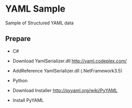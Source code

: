 YAML Sample
======
Sample of Structured YAML data

Prepare
------
* C#
 * Download YamlSerializer.dll http://yaml.codeplex.com/
 * AddReference YamlSerializer.dll (.NetFramework3.5)

* Python
 * Download Installer http://pyyaml.org/wiki/PyYAML
 * Install PyYAML

